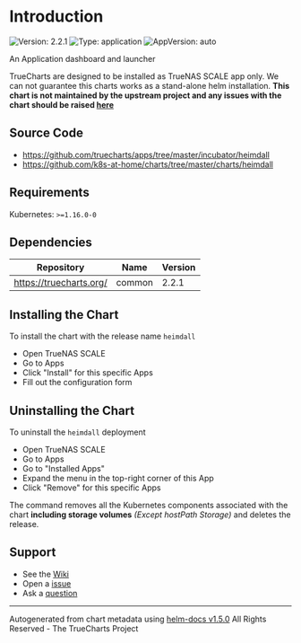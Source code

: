 # Introduction

![Version: 2.2.1](https://img.shields.io/badge/Version-2.2.1-informational?style=flat-square) ![Type: application](https://img.shields.io/badge/Type-application-informational?style=flat-square) ![AppVersion: auto](https://img.shields.io/badge/AppVersion-auto-informational?style=flat-square)

An Application dashboard and launcher

TrueCharts are designed to be installed as TrueNAS SCALE app only. We can not guarantee this charts works as a stand-alone helm installation.
**This chart is not maintained by the upstream project and any issues with the chart should be raised [here](https://github.com/truecharts/apps/issues/new/choose)**

## Source Code

* <https://github.com/truecharts/apps/tree/master/incubator/heimdall>
* <https://github.com/k8s-at-home/charts/tree/master/charts/heimdall>

## Requirements

Kubernetes: `>=1.16.0-0`

## Dependencies

| Repository | Name | Version |
|------------|------|---------|
| https://truecharts.org/ | common | 2.2.1 |

## Installing the Chart

To install the chart with the release name `heimdall`

- Open TrueNAS SCALE
- Go to Apps
- Click "Install" for this specific Apps
- Fill out the configuration form

## Uninstalling the Chart

To uninstall the `heimdall` deployment

- Open TrueNAS SCALE
- Go to Apps
- Go to "Installed Apps"
- Expand the menu in the top-right corner of this App
- Click "Remove" for this specific Apps

The command removes all the Kubernetes components associated with the chart **including storage volumes** _(Except hostPath Storage)_ and deletes the release.

## Support

- See the [Wiki](https://truecharts.org)
- Open a [issue](https://github.com/truecharts/apps/issues/new/choose)
- Ask a [question](https://github.com/truecharts/apps/discussions)

----------------------------------------------
Autogenerated from chart metadata using [helm-docs v1.5.0](https://github.com/norwoodj/helm-docs/releases/v1.5.0)
All Rights Reserved - The TrueCharts Project
